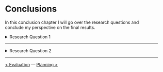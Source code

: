 # Conclusions

In this conclusion chapter I will go over the research questions and conclude my perspective on the final results. 

<details><summary>Research Question 1</summary>

##### How can Machine Learning be used to predict the intensity of activities performed in a lab situation by a person, who is being monitored with Vyntus One device and wearing an activPAL accelerometer? 

My conclusion after analyzing the MET regression models ([results can be found here](../Predictive%20Analysis/evaluating_a_model.md)) is that all Random Forest and XGBoost models seem to overfit. The models gave decent results before applying the test data set, but once the test data set was applied to results worsened. Generalizing during the training of the model was not done accurately due to not having enough respondents in the data set. 

To get back to answering the research question. It *is* possible to predict the intensity, but the predictions are not very reliable since the models are not giving accurate predictions.   

</details>

---

<details><summary>Research Question 2</summary>

</details>

---

[<  Evaluation](evaluation.md) — [Planning >](planning.md) 